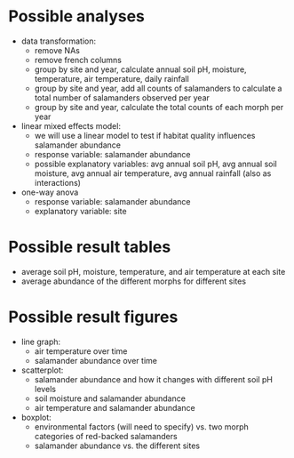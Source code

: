 # Possible analyses
- data transformation:
  - remove NAs 
  - remove french columns
  - group by site and year, calculate annual soil pH, moisture, temperature, air temperature, daily rainfall
  - group by site and year, add all counts of salamanders to calculate a total number of salamanders observed per year 
  - group by site and year, calculate the total counts of each morph per year
- linear mixed effects model: 
  - we will use a linear model to test if habitat quality influences salamander abundance
  - response variable: salamander abundance
  - possible explanatory variables: avg annual soil pH, avg annual soil moisture, avg annual air temperature, avg annual rainfall (also as interactions)
- one-way anova
  - response variable: salamander abundance
  - explanatory variable: site

# Possible result tables 
- average soil pH, moisture, temperature, and air temperature at each site
- average abundance of the different morphs for different sites

# Possible result figures
- line graph:
  - air temperature over time 
  - salamander abundance over time
- scatterplot:
  - salamander abundance and how it changes with different soil pH levels
  - soil moisture and salamander abundance 
  - air temperature and salamander abundance 
- boxplot:
  - environmental factors (will need to specify) vs. two morph categories of red-backed salamanders
  - salamander abundance vs. the different sites
